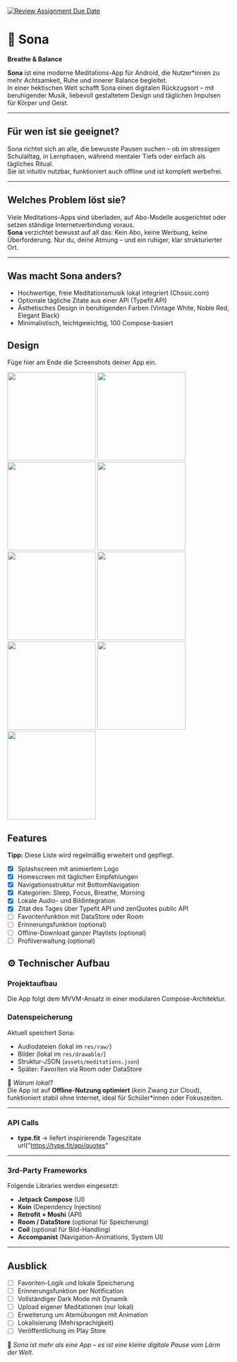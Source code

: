 [![Review Assignment Due Date](https://classroom.github.com/assets/deadline-readme-button-22041afd0340ce965d47ae6ef1cefeee28c7c493a6346c4f15d667ab976d596c.svg)](https://classroom.github.com/a/tvZJeQ95)
# 🌙 Sona  
**Breathe & Balance**

**Sona** ist eine moderne Meditations-App für Android, die Nutzer*innen zu mehr Achtsamkeit, Ruhe und innerer Balance begleitet.  
In einer hektischen Welt schafft Sona einen digitalen Rückzugsort – mit beruhigender Musik, liebevoll gestaltetem Design und täglichen Impulsen für Körper und Geist.

---

## Für wen ist sie geeignet?

Sona richtet sich an alle, die bewusste Pausen suchen – ob im stressigen Schulalltag, in Lernphasen, während mentaler Tiefs oder einfach als tägliches Ritual.  
Sie ist intuitiv nutzbar, funktioniert auch offline und ist komplett werbefrei.

---

## Welches Problem löst sie?

Viele Meditations-Apps sind überladen, auf Abo-Modelle ausgerichtet oder setzen ständige Internetverbindung voraus.  
**Sona** verzichtet bewusst auf all das: Kein Abo, keine Werbung, keine Überforderung. Nur du, deine Atmung – und ein ruhiger, klar strukturierter Ort.

---

## Was macht Sona anders?

-  Hochwertige, freie Meditationsmusik lokal integriert (Chosic.com)
-  Optionale tägliche Zitate aus einer API (Typefit API)
-  Ästhetisches Design in beruhigenden Farben (Vintage White, Noble Red, Elegant Black)
-  Minimalistisch, leichtgewichtig, 100 Compose-basiert

## Design
Füge hier am Ende die Screenshots deiner App ein.

<p>
  <img src="./img/SplashScreen.png" width="200">
  <img src="./img/Onboarding.png" width="200">
  <img src="./img/StartScreen.png" width="200">
   <img src="./img/AudioPlayer.png" width="200">
  <img src="./img/Pose.png" width="200">
  <img src="./img/PosenScreen.png" width="200">
  <img src="./img/SettingsScreen.png" width="200"> 
<img src="./img/MentalBenefits.png" width="200"> 
<img src="./img/HomeScreen.png.png" width="200"> 
</p>

##  Features

**Tipp:** Diese Liste wird regelmäßig erweitert und gepflegt.

- [x] Splashscreen mit animiertem Logo  
- [x] Homescreen mit täglichen Empfehlungen  
- [x] Navigationsstruktur mit BottomNavigation  
- [x] Kategorien: Sleep, Focus, Breathe, Morning  
- [x] Lokale Audio- und Bildintegration  
- [x] Zitat des Tages über Typefit API  und zenQuotes public API
- [ ] Favoritenfunktion mit DataStore oder Room  
- [ ] Erinnerungsfunktion (optional)  
- [ ] Offline-Download ganzer Playlists (optional)  
- [ ] Profilverwaltung (optional)

## ⚙️ Technischer Aufbau

### Projektaufbau

Die App folgt dem MVVM-Ansatz in einer modularen Compose-Architektur.

### Datenspeicherung

Aktuell speichert Sona:
- Audiodateien (lokal im `res/raw/`)
- Bilder (lokal im `res/drawable/`)
- Struktur-JSON (`assets/meditations.json`)
- Später: Favoriten via Room oder DataStore

📌 *Warum lokal?*  
Die App ist auf **Offline-Nutzung optimiert** (kein Zwang zur Cloud), funktioniert stabil ohne Internet, ideal für Schüler*innen oder Fokuszeiten.

---

###  API Calls

- **type.fit** → liefert inspirierende Tageszitate  
  url("https://type.fit/api/quotes"
---

### 3rd-Party Frameworks

Folgende Libraries werden eingesetzt:
- **Jetpack Compose** (UI)
- **Koin** (Dependency Injection)
- **Retrofit + Moshi** (API)
- **Room / DataStore** (optional für Speicherung)
- **Coil** (optional für Bild-Handling)
- **Accompanist** (Navigation-Animations, System UI)

---

##  Ausblick

- [ ] Favoriten-Logik und lokale Speicherung
- [ ] Erinnerungsfunktion per Notification
- [ ] Vollständiger Dark Mode mit Dynamik
- [ ] Upload eigener Meditationen (nur lokal)
- [ ] Erweiterung um Atemübungen mit Animation
- [ ] Lokalisierung (Mehrsprachigkeit)
- [ ] Veröffentlichung im Play Store

🧘 *Sona ist mehr als eine App – es ist eine kleine digitale Pause vom Lärm der Welt.*

